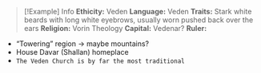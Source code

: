 > [!Example] Info
> **Ethicity:** Veden
> **Language:** Veden
> **Traits:** Stark white beards with long white eyebrows, usually worn pushed back over the ears
> **Religion:** Vorin Theology 
> **Capital:** Vedenar?
> **Ruler:**

- “Towering” region → maybe mountains?
- House Davar (Shallan) homeplace
- `The Veden Church is by far the most traditional`